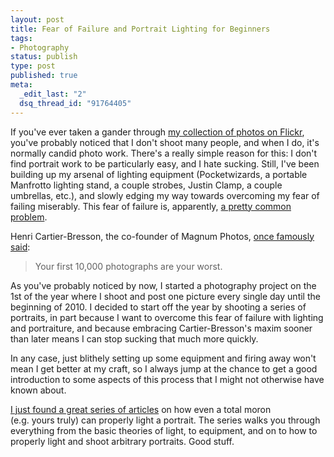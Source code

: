 ```yaml
--- 
layout: post
title: Fear of Failure and Portrait Lighting for Beginners
tags: 
- Photography
status: publish
type: post
published: true
meta: 
  _edit_last: "2"
  dsq_thread_id: "91764405"
---
```

If you've ever taken a gander through <a href="http://www.flickr.com/photos/aaronbrethorst/">my collection of photos on Flickr</a>, you've probably noticed that I don't shoot many people, and when I do, it's normally candid photo work. There's a really simple reason for this: I don't find portrait work to be particularly easy, and I hate sucking. Still, I've been building up my arsenal of lighting equipment (Pocketwizards, a portable Manfrotto lighting stand, a couple strobes, Justin Clamp, a couple umbrellas, etc.), and slowly edging my way towards overcoming my fear of failing miserably. This fear of failure is, apparently, <a href="http://www.dundee.ac.uk/counselling/leaflets/perfect.htm">a pretty common problem</a>.

Henri Cartier-Bresson, the co-founder of Magnum Photos, <a href="http://www.photoquotes.com/ShowQuotes.aspx?id=98&amp;name=Cartier-Bresson,Henri#2074">once famously said</a>:
<blockquote>Your first 10,000 photographs are your worst.</blockquote>
As you've probably noticed by now, I started a photography project on the 1st of the year where I shoot and post one picture every single day until the beginning of 2010. I decided to start off the year by shooting a series of portraits, in part because I want to overcome this fear of failure with lighting and portraiture, and because embracing Cartier-Bresson's maxim sooner than later means I can stop sucking that much more quickly.

In any case, just blithely setting up some equipment and firing away won't mean I get better at my craft, so I always jump at the chance to get a good introduction to some aspects of this process that I might not otherwise have known about.

<a href="http://www.sublime-light.com/index.php/2007/06/22/portrait-lighting-for-beginners-introduction">I just found a great series of articles</a> on how even a total moron (e.g. yours truly) can properly light a portrait. The series walks you through everything from the basic theories of light, to equipment, and on to how to properly light and shoot arbitrary portraits. Good stuff.
